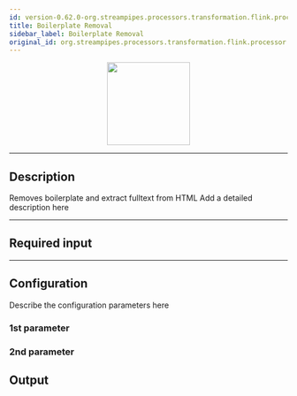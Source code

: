 ```yaml
---
id: version-0.62.0-org.streampipes.processors.transformation.flink.processor.boilerplate
title: Boilerplate Removal
sidebar_label: Boilerplate Removal
original_id: org.streampipes.processors.transformation.flink.processor.boilerplate
---
```




<p align="center"> 
    <img src="/img/pipeline-elements/org.streampipes.processors.transformation.flink.processor.boilerplate/icon.png" width="150px;" class="pe-image-documentation"/>
</p>

***

## Description

Removes boilerplate and extract fulltext from HTML
Add a detailed description here

***

## Required input


***

## Configuration

Describe the configuration parameters here

### 1st parameter


### 2nd parameter

## Output
